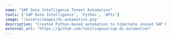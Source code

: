 ```yaml
---
name: "SAP Data Intelligence Tenant Automation"
tools: ['SAP Data Intelligence', 'Python', 'APIs']
image: "/assets/images/di-automation.png"
description: "Created Python-based automation to hibernate unused SAP DI tenants, saving $100K–$200K annually. Included alerting, scheduled monitoring, and full REST API integration for governance and environment consistency across multiple landscapes."
external_url: "https://github.com/lohitinguva/sap-di-automation"
---
```

